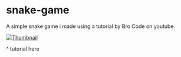 # snake-game
A simple snake game i made using a tutorial by Bro Code on youtube.

[![Thumbnail](https://img.youtube.com/vi/bfRwxS5d0SI/0.jpg)](https://www.youtube.com/watch?v=bfRwxS5d0SI)

^ tutorial here
